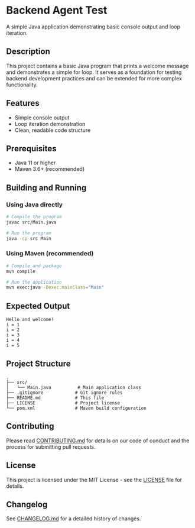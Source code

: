 # Backend Agent Test

A simple Java application demonstrating basic console output and loop iteration.

## Description

This project contains a basic Java program that prints a welcome message and demonstrates a simple for loop. It serves as a foundation for testing backend development practices and can be extended for more complex functionality.

## Features

- Simple console output
- Loop iteration demonstration
- Clean, readable code structure

## Prerequisites

- Java 11 or higher
- Maven 3.6+ (recommended)

## Building and Running

### Using Java directly

```bash
# Compile the program
javac src/Main.java

# Run the program
java -cp src Main
```

### Using Maven (recommended)

```bash
# Compile and package
mvn compile

# Run the application
mvn exec:java -Dexec.mainClass="Main"
```

## Expected Output

```
Hello and welcome!
i = 1
i = 2
i = 3
i = 4
i = 5
```

## Project Structure

```
.
├── src/
│   └── Main.java          # Main application class
├── .gitignore            # Git ignore rules
├── README.md             # This file
├── LICENSE               # Project license
└── pom.xml               # Maven build configuration
```

## Contributing

Please read [CONTRIBUTING.md](CONTRIBUTING.md) for details on our code of conduct and the process for submitting pull requests.

## License

This project is licensed under the MIT License - see the [LICENSE](LICENSE) file for details.

## Changelog

See [CHANGELOG.md](CHANGELOG.md) for a detailed history of changes.